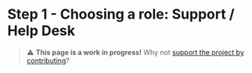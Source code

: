 
# Step 1 - Choosing a role: Support / Help Desk

> ⚠️ **This page is a work in progress!** Why not [support the project by contributing](https://github.com/openupthecloud/system)?